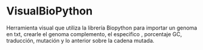 # VisualBioPython
Herramienta visual que utiliza la librería Biopython para importar un genoma en txt, crearle el genoma complemento, el especifico , porcentaje GC, traducción, mutación y lo anterior sobre la cadena mutada.
